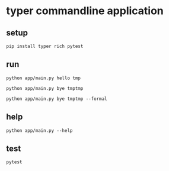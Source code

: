 # typer commandline application

## setup

```shell
pip install typer rich pytest
```

## run

```shell
python app/main.py hello tmp
```

```shell
python app/main.py bye tmptmp
```

```shell
python app/main.py bye tmptmp --formal
```

## help

```shell
python app/main.py --help
```

## test

```shell
pytest
```
